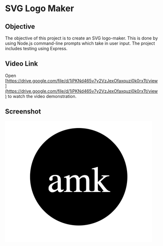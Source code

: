 # SVG Logo Maker

## Objective

The objective of this project is to create an SVG logo-maker. This is done by using Node.js command-line prompts which take in user input. The project includes testing using Express.

## Video Link

Open [https://drive.google.com/file/d/1iPKNd465v7y2VzJexOfaxquzi0k0rxTt/view](https://drive.google.com/file/d/1iPKNd465v7y2VzJexOfaxquzi0k0rxTt/view) to watch the video demonstration.

## Screenshot

![Here's a screenshot of the finished logo from the video](/assets/logo-screenshot.png)

